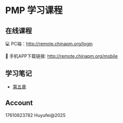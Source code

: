 # PMP 学习课程


## 在线课程

💻 PC端：<http://remote.chinapm.org/login>

📱 手机APP下载链接: <http://remote.chinapm.org/mobile>

## 学习笔记

- [第五章](Notes/Note.md)

## Account
17610823782
Huyufei@2025